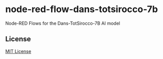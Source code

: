# node-red-flow-dans-totsirocco-7b #

Node-RED Flows for the Dans-TotSirocco-7B AI model




## License ##

[MIT License](LICENSE.md)
